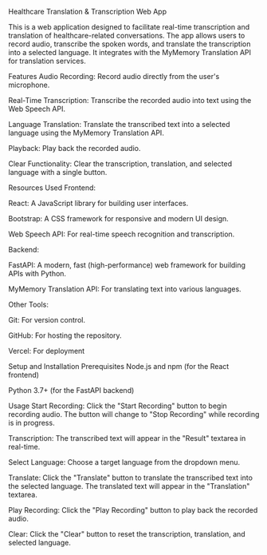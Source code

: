 Healthcare Translation & Transcription Web App


This is a web application designed to facilitate real-time transcription and translation of healthcare-related conversations. The app allows users to record audio, transcribe the spoken words, and translate the transcription into a selected language. It integrates with the MyMemory Translation API for translation services.

Features
Audio Recording: Record audio directly from the user's microphone.

Real-Time Transcription: Transcribe the recorded audio into text using the Web Speech API.

Language Translation: Translate the transcribed text into a selected language using the MyMemory Translation API.

Playback: Play back the recorded audio.

Clear Functionality: Clear the transcription, translation, and selected language with a single button.

Resources Used
Frontend:

React: A JavaScript library for building user interfaces.

Bootstrap: A CSS framework for responsive and modern UI design.

Web Speech API: For real-time speech recognition and transcription.

Backend:

FastAPI: A modern, fast (high-performance) web framework for building APIs with Python.

MyMemory Translation API: For translating text into various languages.

Other Tools:

Git: For version control.

GitHub: For hosting the repository.

Vercel: For deployment

Setup and Installation
Prerequisites
Node.js and npm (for the React frontend)

Python 3.7+ (for the FastAPI backend)

Usage
Start Recording: Click the "Start Recording" button to begin recording audio. The button will change to "Stop Recording" while recording is in progress.

Transcription: The transcribed text will appear in the "Result" textarea in real-time.

Select Language: Choose a target language from the dropdown menu.

Translate: Click the "Translate" button to translate the transcribed text into the selected language. The translated text will appear in the "Translation" textarea.

Play Recording: Click the "Play Recording" button to play back the recorded audio.

Clear: Click the "Clear" button to reset the transcription, translation, and selected language.
